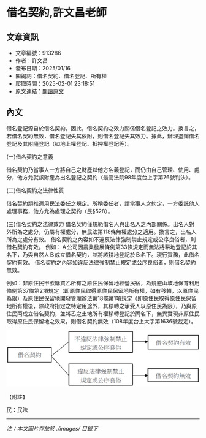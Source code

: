 # 借名契約,許文昌老師

## 文章資訊
- 文章編號：913286
- 作者：許文昌
- 發布日期：2025/01/16
- 關鍵詞：借名契約、借名登記、所有權
- 爬取時間：2025-02-01 23:18:51
- 原文連結：[閱讀原文](https://real-estate.get.com.tw/Columns/detail.aspx?no=913286)

## 內文


借名登記源自於借名契約。因此，借名契約之效力關係借名登記之效力。換言之，若借名契約無效，借名登記失其依附，則借名登記失其效力。據此，辦理塗銷借名登記及其附隨登記（如地上權登記、抵押權登記等）。


(一)借名契約之意義


借名契約乃當事人一方將自己之財產以他方名義登記，而仍由自己管理、使用、處分，他方允就該財產為出名登記之契約（最高法院98年度台上字第76號判決）。


(二)借名契約之法律性質


借名契約類推適用民法委任之規定。所稱委任者，謂當事人之約定，一方委託他人處理事務，他方允為處理之契約（民§528）。


(三)借名契約之法律效力
借名契約僅規範借名人與出名人之內部關係。出名人對外所為之處分，仍屬有權處分，無民法第118條無權處分之適用。換言之，出名人所為之處分有效。
借名契約之內容如不違反法律強制禁止規定或公序良俗者，則借名契約有效。 例如：Ａ公司因農業發展條例第33條規定而無法將耕地登記於其名下，乃與自然人Ｂ成立借名契約，並將該耕地登記於Ｂ名下。現行實務，此借名契約有效。
借名契約之內容如違反法律強制禁止規定或公序良俗者，則借名契約無效。


例如：非原住民甲欲購買乙所有之原住民保留地經營民宿，為規避山坡地保育利用條例第37條第2項規定（即原住民取得原住民保留地所有權，如有移轉，以原住民為限）及原住民保留地開發管理辦法第18條第1項規定（即原住民取得原住民保留地所有權後，除政府指定之特定用途外，其移轉之承受人以原住民為限），乃與原住民丙成立借名契約，並將乙之土地所有權移轉登記於丙名下，無異實現非原住民取得原住民保留地之效果，則借名契約無效（108年度台上大字第1636號裁定）。



![圖片](./images/913286_792f4c082ec06ef8133871fcf9573cea.png)



【附註】


民：民法

---
*注：本文圖片存放於 ./images/ 目錄下*

